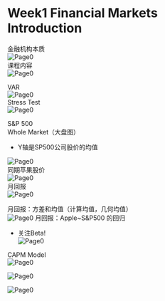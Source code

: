 # Week1 Financial Markets Introduction
金融机构本质  
![Page0](https://github.com/zhukuixi/AshenOne/blob/master/FinancialMarkets/img/w1_1.png)  
课程内容    
![Page0](https://github.com/zhukuixi/AshenOne/blob/master/FinancialMarkets/img/w1_2.png)

VAR  
![Page0](https://github.com/zhukuixi/AshenOne/blob/master/FinancialMarkets/img/w1_3.png)  
Stress Test  
![Page0](https://github.com/zhukuixi/AshenOne/blob/master/FinancialMarkets/img/w1_4.png)  

S&P 500  
Whole Market（大盘图）  
* Y轴是SP500公司股价的均值
  
![Page0](https://github.com/zhukuixi/AshenOne/blob/master/FinancialMarkets/img/w1_5.png)   
同期苹果股价  
![Page0](https://github.com/zhukuixi/AshenOne/blob/master/FinancialMarkets/img/w1_6.png)   
月回报  
![Page0](https://github.com/zhukuixi/AshenOne/blob/master/FinancialMarkets/img/w1_7.png)  

月回报：方差和均值（计算均值，几何均值）  
![Page0](https://github.com/zhukuixi/AshenOne/blob/master/FinancialMarkets/img/w1_8.png)
月回报：Apple~S&P500 的回归  
* 关注Beta!  
![Page0](https://github.com/zhukuixi/AshenOne/blob/master/FinancialMarkets/img/w1_9.png)

CAPM Model  
![Page0](https://github.com/zhukuixi/AshenOne/blob/master/FinancialMarkets/img/w1_10.png)

![Page0](https://github.com/zhukuixi/AshenOne/blob/master/FinancialMarkets/img/w1_11.png) 

![Page0](https://github.com/zhukuixi/AshenOne/blob/master/FinancialMarkets/img/w1_12.png) 